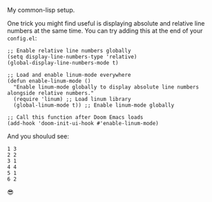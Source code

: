 My common-lisp setup. 

One trick you might find useful is displaying absolute and relative line numbers at the same time. 
You can try adding this at the end of  your `config.el`:

```common-lisp
;; Enable relative line numbers globally
(setq display-line-numbers-type 'relative)
(global-display-line-numbers-mode t)

;; Load and enable linum-mode everywhere
(defun enable-linum-mode ()
  "Enable linum-mode globally to display absolute line numbers alongside relative numbers."
  (require 'linum) ;; Load linum library
  (global-linum-mode t)) ;; Enable linum-mode globally

;; Call this function after Doom Emacs loads
(add-hook 'doom-init-ui-hook #'enable-linum-mode)

```

And you shoulud see: 

```
1 3
2 2
3 1
4 4
5 1
6 2
```
😎
